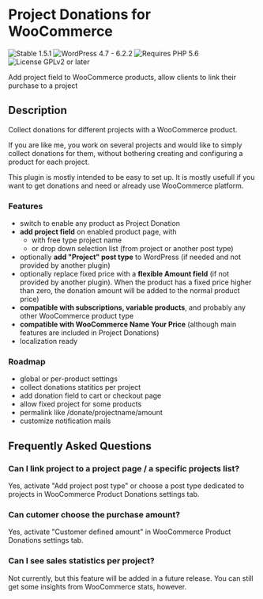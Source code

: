 # Project Donations for WooCommerce

![Stable 1.5.1](https://badgen.net/badge/Stable/1.5.1/00aa00)
![WordPress 4.7 - 6.2.2](https://badgen.net/badge/WordPress/4.7%20-%206.2.2/3858e9)
![Requires PHP 5.6](https://badgen.net/badge/PHP/5.6/7884bf)
![License GPLv2 or later](https://badgen.net/badge/License/GPLv2%20or%20later/aa0000)

Add project field to WooCommerce products, allow clients to link their purchase to a project

## Description

Collect donations for different projects with a WooCommerce product.

If you are like me, you work on several projects and would like to simply collect donations for them, without bothering creating and configuring a product for each project.

This plugin is mostly intended to be easy to set up. It is mostly usefull if you want to get donations and need or already use WooCommerce platform.

### Features

- switch to enable any product as Project Donation
- **add project field** on enabled product page, with
  - with free type project name
  - or drop down selection list (from project or another post type)
- optionally **add "Project" post type** to WordPress (if needed and not provided by another plugin)
- optionally replace fixed price with a **flexible Amount field** (if not provided by another plugin). When the product has a fixed price higher than zero, the donation amount will be added to the normal product price)
- **compatible with subscriptions, variable products**, and probably any other WooCommerce product type
- **compatible with WooCommerce Name Your Price** (although main features are included in Project Donations)
- localization ready

### Roadmap

- global or per-product settings
- collect donations statitics per project
- add donation field to cart or checkout page
- allow fixed project for some products
- permalink like /donate/projectname/amount
- customize notification mails

## Frequently Asked Questions

### Can I link project to a project page / a specific projects list?

Yes, activate "Add project post type" or choose a post type dedicated to projects in WooCommerce Product Donations settings tab.

### Can cutomer choose the purchase amount?

Yes, activate "Customer defined amount" in WooCommerce Product Donations settings tab.

### Can I see sales statistics per project?

Not currently, but this feature will be added in a future release. You can still get some insights from WooCommerce stats, however.

